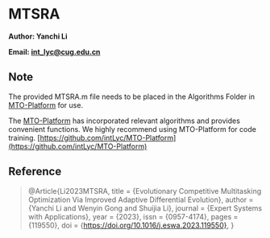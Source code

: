 # MTSRA

**Author: Yanchi Li**

**Email: int_lyc@cug.edu.cn**

## Note

The provided MTSRA.m file needs to be placed in the Algorithms Folder in [MTO-Platform](https://github.com/intLyc/MTO-Platform) for use.

The [MTO-Platform](https://github.com/intLyc/MTO-Platform) has incorporated relevant algorithms and provides convenient functions. We highly recommend using MTO-Platform for code training. [https://github.com/intLyc/MTO-Platform](https://github.com/intLyc/MTO-Platform)

## Reference

> @Article{Li2023MTSRA, 
>   title      = {Evolutionary Competitive Multitasking Optimization Via Improved Adaptive Differential Evolution}, 
>   author     = {Yanchi Li and Wenyin Gong and Shuijia Li}, 
>   journal    = {Expert Systems with Applications}, 
>   year       = {2023}, 
>   issn       = {0957-4174}, 
>   pages      = {119550}, 
>   doi        = {https://doi.org/10.1016/j.eswa.2023.119550}, 
> } 
